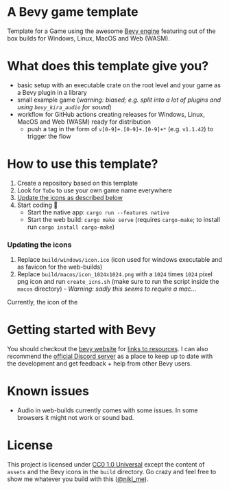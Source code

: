 # A Bevy game template

Template for a Game using the awesome [Bevy engine][Bevy] featuring out of the box builds for Windows, Linux, MacOS and Web (WASM).
 
# What does this template give you?
* basic setup with an executable crate on the root level and your game as a Bevy plugin in a library
* small example game (*warning: biased; e.g. split into a lot of plugins and using `bevy_kira_audio` for sound*)
* workflow for GitHub actions creating releases for Windows, Linux, MacOS and Web (WASM) ready for distribution
    * push a tag in the form of `v[0-9]+.[0-9]+.[0-9]+*` (e.g. `v1.1.42`) to trigger the flow

# How to use this template?
 1. Create a repository based on this template
 2. Look for `ToDo` to use your own game name everywhere
 3. [Update the icons as described below](#updating-the-icons)
 4. Start coding :tada:
    * Start the native app: `cargo run --features native` 
    * Start the web build: `cargo make serve` (requires `cargo-make`; to install run `cargo install cargo-make`)
   
 
### Updating the icons
 1. Replace `build/windows/icon.ico` (icon used for windows executable and as favicon for the web-builds)
 2. Replace `build/macos/icon_1024x1024.png` with a `1024` times `1024` pixel png icon and run `create_icns.sh` (make sure to run the script inside the `macos` directory) - _Warning: sadly this seems to require a mac..._
 
Currently, the icon of the 

# Getting started with Bevy

You should checkout the [bevy website][Bevy] for [links to resources][Bevy-learn]. I can also recommend the [official Discord server][Bevy-discord] as a place to keep up to date with the development and get feedback + help from other Bevy users. 

# Known issues

* Audio in web-builds currently comes with some issues. In some browsers it might not work or sound bad.

# License

This project is licensed under [CC0 1.0 Universal](LICENSE) except the content of `assets` and the Bevy icons in the `build` directory. Go crazy and feel free to show me whatever you build with this ([@nikl_me][Nikl-twitter]).

[Bevy]: https://bevyengine.org/
[Bevy-learn]: https://bevyengine.org/learn/
[Bevy-discord]: https://discord.gg/bevy
[Nikl-twitter]: https://twitter.com/nikl_me
